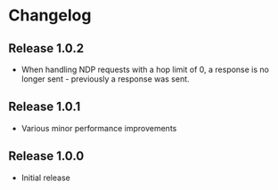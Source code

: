 # Changelog

## Release 1.0.2

- When handling NDP requests with a hop limit of 0, a response is no longer sent - previously a response was sent.

## Release 1.0.1

- Various minor performance improvements

## Release 1.0.0

- Initial release
